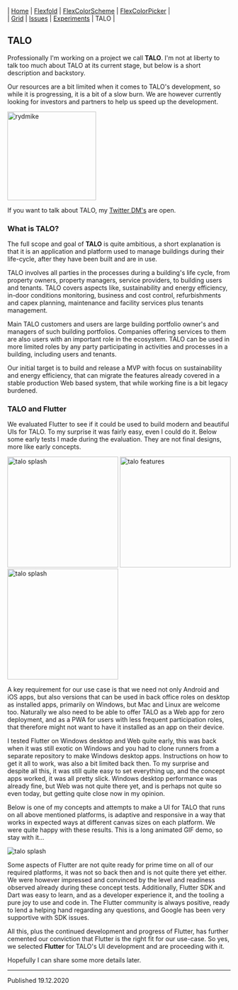 | [Home](README)   | [Flexfold](flexfold) | [FlexColorScheme](colorscheme) | [FlexColorPicker](colorpicker) |  
| [Grid](gridview) | [Issues](issues)     | [Experiments](experiments)     | TALO                           |


## TALO

Professionally I'm working on a project we call **TALO**. I'm not at liberty to talk too much about TALO at its
current stage, but below is a short description and backstory.

Our resources are a bit limited when it comes to TALO's development, so while it is progressing, it is a bit of a
slow burn. We are however currently looking for investors and partners to help us speed up the development.

<img src="https://rydmike.com/assets/mr2_round400_tr.png?raw=true" alt="rydmike" width="200"/>

If you want to talk about TALO, my [Twitter DM's](https://twitter.com/RydMike) are open. 

### What is TALO?

The full scope and goal of **TALO** is quite ambitious, a short explanation is that it is an application and platform
used to manage buildings during their life-cycle, after they have been built and are in use.

TALO involves all parties in the processes during a building's life cycle, from property owners, property managers, 
service providers, to building users and tenants. TALO covers aspects like, sustainability and energy efficiency, 
in-door conditions monitoring, business and cost control, refurbishments and capex planning, maintenance and 
facility services plus tenants management.

Main TALO customers and users are large building portfolio owner's and managers of such building portfolios.
Companies offering services to them are also users with an important role in the ecosystem. TALO can be used in
more limited roles by any party participating in activities and processes in a building, including
users and tenants.

Our initial target is to build and release a MVP with focus on sustainability and energy efficiency, 
that can migrate the features already covered in a stable production Web based system, that while working fine
is a bit legacy burdened.

### TALO and Flutter

We evaluated Flutter to see if it could be used to build modern and beautiful UIs for TALO. To my 
surprise it was fairly easy, even I could do it. Below some early tests I made during the evaluation. 
They are not final designs, more like early concepts.

<img src="https://rydmike.com/assets/splashdemo3.gif?raw=true" alt="talo splash" width="250"/>
<img src="https://rydmike.com/assets/TaloDemoV1.gif?raw=true" alt="talo features" width="250"/>
<img src="https://rydmike.com/assets/splashdemo3.gif?raw=true" alt="talo splash" width="250"/>

A key requirement for our use case is that we need not only Android and iOS apps, but also versions that 
can be used in back office roles on desktop as installed apps, primarily on Windows, but Mac and Linux are welcome too.
Naturally we also need to be able to offer TALO as a Web app for zero deployment, and as a PWA for users with less
frequent participation roles, that therefore might not want to have it installed as an app on their device.

I tested Flutter on Windows desktop and Web quite early, this was back when it was still exotic on Windows and
you had to clone runners from a separate repository to make Windows desktop apps. Instructions on how to get it
all to work, was also a bit limited back then. To my surprise and despite all this, it was still quite easy to set 
everything up, and the concept apps worked, it was all pretty slick. Windows desktop performance was already 
fine, but Web was not quite there yet, and is perhaps not quite so even today, but getting quite close
now in my opinion.

Below is one of my concepts and attempts to make a UI for TALO that runs on all above mentioned platforms, is adaptive
and responsive in a way that works in expected ways at different canvas sizes on each platform. We were quite
happy with these results. This is a long animated GIF demo, so stay with it... 

<img src="https://rydmike.com/assets/TaloDesktopDemo.gif?raw=true" alt="talo splash" />

Some aspects of Flutter are not quite ready for prime time on all of our required platforms, it was not so back then 
and is not quite there yet either. We were however impressed and convinced by the level and readiness observed already
during these concept tests. Additionally, Flutter SDK and Dart was easy to learn, and as a developer experience it,
and the tooling a pure joy to use and code in. The Flutter community is always positive, ready to lend a
helping hand regarding any questions, and Google has been very supportive with SDK issues.
 
All this, plus the continued development and progress of Flutter, has further cemented our conviction that Flutter is
the right fit for our use-case. So yes, we selected **Flutter** for TALO's UI development and are proceeding with it.

Hopefully I can share some more details later.

---
Published 19.12.2020
